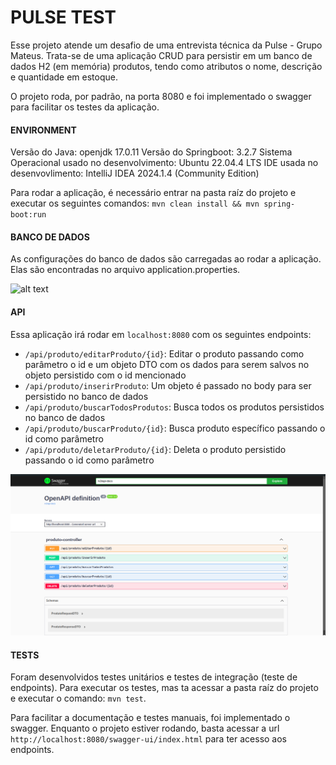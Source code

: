 # PULSE TEST

Esse projeto atende um desafio de uma entrevista técnica da Pulse - Grupo Mateus. Trata-se de uma aplicação CRUD para persistir em um banco de dados H2 (em memória) produtos, tendo como atributos o nome, descrição e quantidade em estoque.

O projeto roda, por padrão, na porta 8080 e foi implementado o swagger para facilitar os testes da aplicação.

#### ENVIRONMENT

Versão do Java: openjdk 17.0.11
Versão do Springboot: 3.2.7
Sistema Operacional usado no desenvolvimento: Ubuntu 22.04.4 LTS
IDE usada no desenvovlimento: IntelliJ IDEA 2024.1.4 (Community Edition)

Para rodar a aplicação, é necessário entrar na pasta raíz do projeto e executar os seguintes comandos: `mvn clean install && mvn spring-boot:run`

#### BANCO DE DADOS 

As configurações do banco de dados são carregadas ao rodar a aplicação. Elas são encontradas no arquivo application.properties.

![alt text](https://github.com/iigorpaiva/pulse-test/blob/main/src/images/aplication-properties.png?raw=true)

#### API 

Essa aplicação irá rodar em `localhost:8080` com os seguintes endpoints:

- `/api/produto/editarProduto/{id}`: Editar o produto passando como parâmetro o id e um objeto DTO com os dados para serem salvos no objeto persistido com o id mencionado 
- `/api/produto/inserirProduto`: Um objeto é passado no body para ser persistido no banco de dados
- `/api/produto/buscarTodosProdutos`: Busca todos os produtos persistidos no banco de dados
- `/api/produto/buscarProduto/{id}`: Busca produto específico passando o id como parâmetro
- `/api/produto/deletarProduto/{id}`: Deleta o produto persistido passando o id como parâmetro

![alt text](https://github.com/iigorpaiva/pulse-test/blob/main/src/images/swagger-endpoints.png?raw=true)

#### TESTS

Foram desenvolvidos testes unitários e testes de integração (teste de endpoints). Para executar os testes, mas ta acessar a pasta raíz do projeto e executar o comando: `mvn test`.

Para facilitar a documentação e testes manuais, foi implementado o swagger. Enquanto o projeto estiver rodando, basta acessar a url `http://localhost:8080/swagger-ui/index.html` para ter acesso aos endpoints.